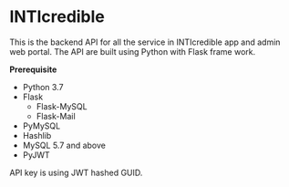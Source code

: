 # INTIcredible

This is the backend API for all the service in INTIcredible app and admin web portal. The API are built using Python with Flask frame work.

**Prerequisite**

* Python 3.7
* Flask
  * Flask-MySQL
  * Flask-Mail
* PyMySQL
* Hashlib
* MySQL 5.7 and above
* PyJWT

API key is using JWT hashed GUID.
